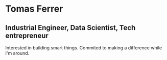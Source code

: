 <h1> Tomas Ferrer </h1>

<h2> Industrial Engineer, Data Scientist, Tech entrepreneur </h2> 

Interested in building smart things. Commited to making a difference while I'm around.
